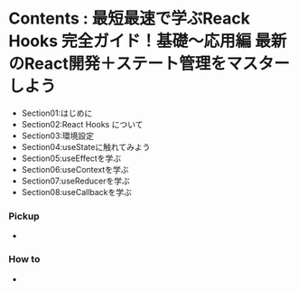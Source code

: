 <a id = "contents">

# Contents : 最短最速で学ぶReack Hooks 完全ガイド！基礎〜応用編 最新のReact開発＋ステート管理をマスターしよう
* Section01:はじめに
* Section02:React Hooks について
* Section03:環境設定
* Section04:useStateに触れてみよう
* Section05:useEffectを学ぶ
* Section06:useContextを学ぶ
* Section07:useReducerを学ぶ
* Section08:useCallbackを学ぶ

### Pickup
* 
### How to
* 




